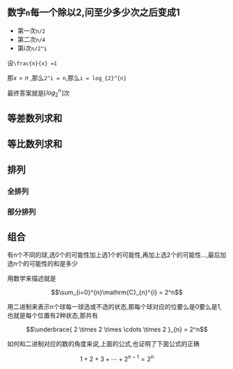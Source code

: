 
## 数字``n``每一个除以$2$,问至少多少次之后变成1

- 第一次`n/2`
- 第二次`n/4`
- 第i次`n/2^i`

设`\frac{n}{x} =1`

那$x = n$ ,那么`2^i = n`,那么`i = log_{2}^{n}`

最终答案就是$\left\lfloor log_{2}^{n} \right\rfloor$次

## 等差数列求和

## 等比数列求和

## 排列

### 全排列

### 部分排列

## 组合


有n个不同的球,选0个的可能性加上选1个的可能性,再加上选2个的可能性...,最后加选n个的可能性的和是多少

用数学来描述就是

```math
\sum_{i=0}^{n}\mathrm{C}_{n}^{i} = 2^n
```

用二进制来表示n个球每一球选或不选的状态,那每个球对应的位要么是0要么是1,也就是每个位置有2种状态,那共有

```math
\underbrace{ 2 \times 2 \times \cdots \times 2 }_{n} = 2^n
```

如何和二进制对应的数的角度来说,上面的公式,也证明了下面公式的正确

```math
1+2+3+ \cdots + 2^{n-1} = 2^n
```

